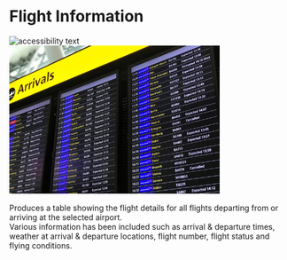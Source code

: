 # Flight Information

<p>
  <img src="assets/gatwick.jpeg" alt="accessibility text">
  <img src="assets/flight_board.jpeg" width="380" alt="accessibility text">
</p>

Produces a table showing the flight details for all flights departing from or arriving at the selected airport.  
Various information has been included such as arrival & departure times, weather at arrival & departure locations, flight number,
flight status and flying conditions.
